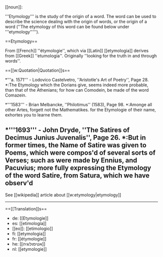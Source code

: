 [[noun]]:

'''Etymology''' is the study of the origin of a word. The word can be used to describe the science dealing with the origin of words, or the origin of a word (''The etymology of this word can be found below under '''etymology''''').

==Etymology==

From [[French]] ''&eacute;tymologie'', which via [[Latin]] [[etymologia]] derives from [[Greek]] ''etumologia''. Originally ''looking for the truth in and through words''.

==[[w:Quotation|Quotation]]s==

*'''a. 1571''' - Lodovico Castelvetro, ''Aristotle's Art of Poetry'', Page 28.
*:The Etymology which the Dorians give, seems indeed more probable, than that of the Athenians; for how can Comodein, be made of the word Comazein.

*'''1583''' - Brian Melbancke, ''Philotimus'' (1583), Page 98.
*:Amonge all other Artes, forgett not the Mathematikes. for the Etymologie of their name, exhortes you to learne them.

*'''1693''' - John Dryde, ''The Satires of Decimus Junius Juvenalis'', Page 26.
*:But in former times, the Name of Satire was given to Poems, which were compos'd of several sorts of Verses; such as were made by Ennius, and Pacuvius; more fully expressing the Etymology of the word Satire, from Satura, which we have observ'd
-----
See [[wikipedia]] article about [[w:etymology|etymology]]

-----
==[[Translation]]s==

* de: [[Etymologie]]
* es: [[etimología]]
* [[eo]]: [[etimologio]]
* fi: [[etymologia]]
* fr: [[étymologie]]
* he: [[אטימולוגיה]]
* nl: [[etymologie]]